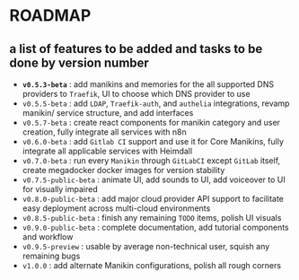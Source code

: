 # ROADMAP

## a list of features to be added and tasks to be done by version number

- **`v0.5.3-beta`** : add manikins and memories for the all supported DNS providers to `Traefik`, UI to choose which DNS provider to use
- `v0.5.5-beta` : add `LDAP`, `Traefik-auth`, and `authelia` integrations, revamp manikin/ service structure, and add interfaces
- `v0.5.7-beta` : create react components for manikin category and user creation, fully integrate all services with n8n
- `v0.6.0-beta` :  add `Gitlab CI` support and use it for Core Manikins, fully integrate all applicable services with Heimdall
- `v0.7.0-beta` : run every `Manikin` through `GitLabCI` except `GitLab` itself, create megadocker docker images for version stability
- `v0.7.5-public-beta` : animate UI, add sounds to UI, add voiceover to UI for visually impaired
- `v0.8.0-public-beta` : add major cloud provider API support to facilitate easy deployment across multi-cloud environments
- `v0.8.5-public-beta` : finish any remaining `TODO` items, polish UI visuals
- `v0.9.0-public-beta` : complete documentation, add tutorial components and workflow
- `v0.9.5-preview` : usable by average non-technical user, squish any remaining bugs
- `v1.0.0` : add alternate Manikin configurations, polish all rough corners
